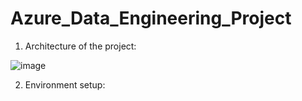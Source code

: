 # Azure_Data_Engineering_Project

1. Architecture of the project:

![image](https://github.com/Sztabers77/Azure_Data_Engineering_End_to_End_Project/assets/155321276/1d5c3ad9-06cb-4282-af86-6533ea6f5421)

2. Environment setup:




